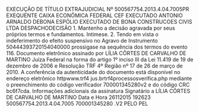EXECUÇÃO DE TÍTULO EXTRAJUDICIAL Nº 500567754.2013.4.04.7005PR EXEQUENTE CAIXA ECONÔMICA FEDERAL CEF EXECUTADO ANTONIO ARNALDO DEBONA ESPÓLIO EXECUTADO DE BONA CONSTRUCOES CIVIS LTDA DESPACHODECISÃO 1. Mantenho a decisão agravada por seus próprios termos e fundamentos. Intimese. 2. Tendo em vista o indeferimento do efeito suspensivo no Agravo de Instrumento 50444393720154040000 prossigase na sequência dos termos do evento 116. Documento eletrônico assinado por LÍLIA CÔRTES DE CARVALHO DE MARTINO Juíza Federal na forma do artigo 1º inciso III da Lei 11.419 de 19 de dezembro de 2006 e Resolução TRF 4º Região nº 17 de 26 de março de 2010. A conferência da autenticidade do documento está disponível no endereço eletrônico httpwww.trf4 jus.brtrf4processosverifica.php mediante o preenchimento do código verificador 700001345280v2 e do código CRC bc6f7cda. Informações adicionais da assinatura Signatário a LÍLIA CÔRTES DE CARVALHO DE MARTINO Data e Hora 26112015 192623 500567754.2013.4.04.7005 700001345280 .V2 PELO PEL

